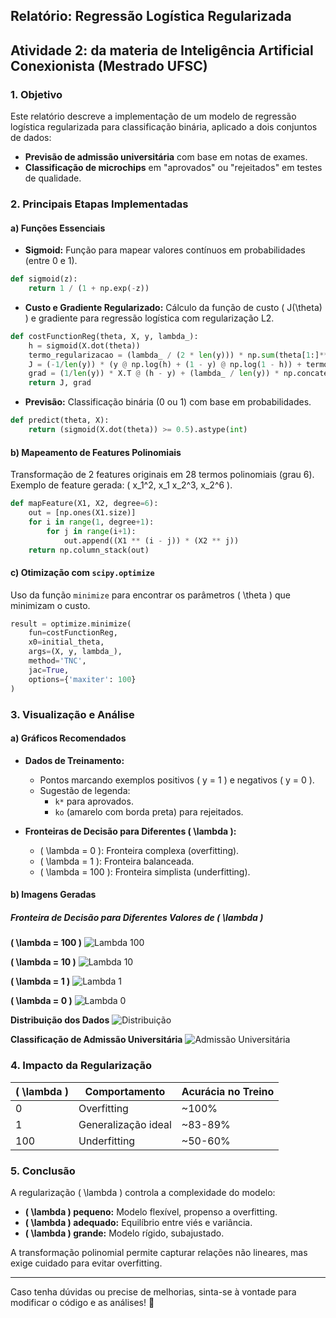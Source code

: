 ## Relatório: Regressão Logística Regularizada
## Atividade 2: da materia de Inteligência Artificial Conexionista (Mestrado UFSC)

### 1. Objetivo
Este relatório descreve a implementação de um modelo de regressão logística regularizada para classificação binária, aplicado a dois conjuntos de dados:

- **Previsão de admissão universitária** com base em notas de exames.
- **Classificação de microchips** em "aprovados" ou "rejeitados" em testes de qualidade.

### 2. Principais Etapas Implementadas

#### a) Funções Essenciais

- **Sigmoid:** Função para mapear valores contínuos em probabilidades (entre 0 e 1).

```python
def sigmoid(z):
    return 1 / (1 + np.exp(-z))
```

- **Custo e Gradiente Regularizado:** Cálculo da função de custo \( J(\theta) \) e gradiente para regressão logística com regularização L2.

```python
def costFunctionReg(theta, X, y, lambda_):
    h = sigmoid(X.dot(theta))
    termo_regularizacao = (lambda_ / (2 * len(y))) * np.sum(theta[1:]**2)
    J = (-1/len(y)) * (y @ np.log(h) + (1 - y) @ np.log(1 - h)) + termo_regularizacao
    grad = (1/len(y)) * X.T @ (h - y) + (lambda_ / len(y)) * np.concatenate([[0], theta[1:]])
    return J, grad
```

- **Previsão:** Classificação binária (0 ou 1) com base em probabilidades.

```python
def predict(theta, X):
    return (sigmoid(X.dot(theta)) >= 0.5).astype(int)
```

#### b) Mapeamento de Features Polinomiais

Transformação de 2 features originais em 28 termos polinomiais (grau 6). Exemplo de feature gerada: \( x_1^2, x_1 x_2^3, x_2^6 \).

```python
def mapFeature(X1, X2, degree=6):
    out = [np.ones(X1.size)]
    for i in range(1, degree+1):
        for j in range(i+1):
            out.append((X1 ** (i - j)) * (X2 ** j))
    return np.column_stack(out)
```

#### c) Otimização com `scipy.optimize`

Uso da função `minimize` para encontrar os parâmetros \( \theta \) que minimizam o custo.

```python
result = optimize.minimize(
    fun=costFunctionReg,
    x0=initial_theta,
    args=(X, y, lambda_),
    method='TNC',
    jac=True,
    options={'maxiter': 100}
)
```

### 3. Visualização e Análise

#### a) Gráficos Recomendados

- **Dados de Treinamento:**
    - Pontos marcando exemplos positivos \( y = 1 \) e negativos \( y = 0 \).
    - Sugestão de legenda:
        - `k*` para aprovados.
        - `ko` (amarelo com borda preta) para rejeitados.

- **Fronteiras de Decisão para Diferentes \( \lambda \):**
    - \( \lambda = 0 \): Fronteira complexa (overfitting).
    - \( \lambda = 1 \): Fronteira balanceada.
    - \( \lambda = 100 \): Fronteira simplista (underfitting).

#### b) Imagens Geradas

##### **Fronteira de Decisão para Diferentes Valores de \( \lambda \)**

**\( \lambda = 100 \)**
![Lambda 100](img/Lambda100.png)

**\( \lambda = 10 \)**
![Lambda 10](img/Lambda10.png)

**\( \lambda = 1 \)**
![Lambda 1](img/Lambda1.png)

**\( \lambda = 0 \)**
![Lambda 0](img/Lambda0.png)

**Distribuição dos Dados**
![Distribuição](img/distribuicao.png)

**Classificação de Admissão Universitária**
![Admissão Universitária](img/admissao.png)

### 4. Impacto da Regularização

| \( \lambda \) | Comportamento        | Acurácia no Treino |
|-------------|--------------------|-----------------|
| 0           | Overfitting         | ~100%          |
| 1           | Generalização ideal | ~83-89%        |
| 100         | Underfitting        | ~50-60%        |

### 5. Conclusão

A regularização \( \lambda \) controla a complexidade do modelo:

- **\( \lambda \) pequeno:** Modelo flexível, propenso a overfitting.
- **\( \lambda \) adequado:** Equilíbrio entre viés e variância.
- **\( \lambda \) grande:** Modelo rígido, subajustado.

A transformação polinomial permite capturar relações não lineares, mas exige cuidado para evitar overfitting.

---

Caso tenha dúvidas ou precise de melhorias, sinta-se à vontade para modificar o código e as análises! 🚀
